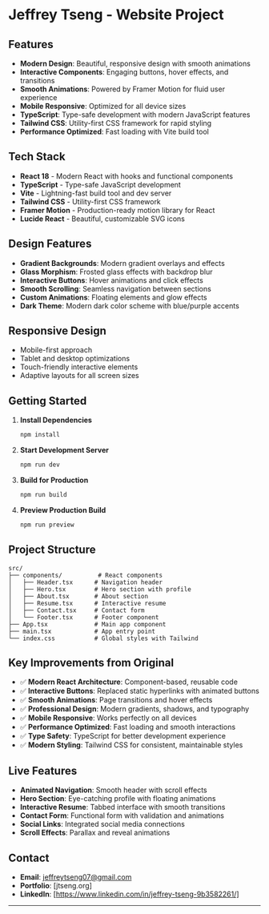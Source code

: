 # Jeffrey Tseng - Website Project

## Features

- **Modern Design**: Beautiful, responsive design with smooth animations
- **Interactive Components**: Engaging buttons, hover effects, and transitions
- **Smooth Animations**: Powered by Framer Motion for fluid user experience
- **Mobile Responsive**: Optimized for all device sizes
- **TypeScript**: Type-safe development with modern JavaScript features
- **Tailwind CSS**: Utility-first CSS framework for rapid styling
- **Performance Optimized**: Fast loading with Vite build tool

## Tech Stack

- **React 18** - Modern React with hooks and functional components
- **TypeScript** - Type-safe JavaScript development
- **Vite** - Lightning-fast build tool and dev server
- **Tailwind CSS** - Utility-first CSS framework
- **Framer Motion** - Production-ready motion library for React
- **Lucide React** - Beautiful, customizable SVG icons

## Design Features

- **Gradient Backgrounds**: Modern gradient overlays and effects
- **Glass Morphism**: Frosted glass effects with backdrop blur
- **Interactive Buttons**: Hover animations and click effects
- **Smooth Scrolling**: Seamless navigation between sections
- **Custom Animations**: Floating elements and glow effects
- **Dark Theme**: Modern dark color scheme with blue/purple accents

## Responsive Design

- Mobile-first approach
- Tablet and desktop optimizations
- Touch-friendly interactive elements
- Adaptive layouts for all screen sizes

## Getting Started

1. **Install Dependencies**
   ```bash
   npm install
   ```

2. **Start Development Server**
   ```bash
   npm run dev
   ```

3. **Build for Production**
   ```bash
   npm run build
   ```

4. **Preview Production Build**
   ```bash
   npm run preview
   ```

## Project Structure

```
src/
├── components/          # React components
│   ├── Header.tsx      # Navigation header
│   ├── Hero.tsx        # Hero section with profile
│   ├── About.tsx       # About section
│   ├── Resume.tsx      # Interactive resume
│   ├── Contact.tsx     # Contact form
│   └── Footer.tsx      # Footer component
├── App.tsx             # Main app component
├── main.tsx            # App entry point
└── index.css           # Global styles with Tailwind
```

## Key Improvements from Original

- ✅ **Modern React Architecture**: Component-based, reusable code
- ✅ **Interactive Buttons**: Replaced static hyperlinks with animated buttons
- ✅ **Smooth Animations**: Page transitions and hover effects
- ✅ **Professional Design**: Modern gradients, shadows, and typography
- ✅ **Mobile Responsive**: Works perfectly on all devices
- ✅ **Performance Optimized**: Fast loading and smooth interactions
- ✅ **Type Safety**: TypeScript for better development experience
- ✅ **Modern Styling**: Tailwind CSS for consistent, maintainable styles

## Live Features

- **Animated Navigation**: Smooth header with scroll effects
- **Hero Section**: Eye-catching profile with floating animations
- **Interactive Resume**: Tabbed interface with smooth transitions
- **Contact Form**: Functional form with validation and animations
- **Social Links**: Integrated social media connections
- **Scroll Effects**: Parallax and reveal animations

## Contact

- **Email**: jeffreytseng07@gmail.com
- **Portfolio**: [jtseng.org]
- **LinkedIn**: [https://www.linkedin.com/in/jeffrey-tseng-9b3582261/]

---
